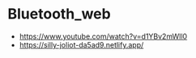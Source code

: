 # Bluetooth_web
 - https://www.youtube.com/watch?v=d1YBv2mWll0
 - https://silly-joliot-da5ad9.netlify.app/
